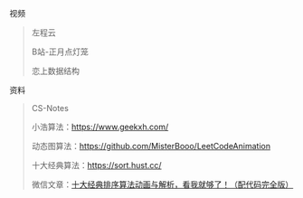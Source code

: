 视频

>左程云
>
>B站-正月点灯笼
>
>恋上数据结构

资料

>CS-Notes
>
>小浩算法：https://www.geekxh.com/
>
>动态图算法：https://github.com/MisterBooo/LeetCodeAnimation  
>
>十大经典算法：https://sort.hust.cc/
>
>微信文章：[十大经典排序算法动画与解析，看我就够了！（配代码完全版）](https://mp.weixin.qq.com/s/vn3KiV-ez79FmbZ36SX9lg)



